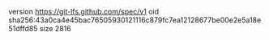 version https://git-lfs.github.com/spec/v1
oid sha256:43a0ca4e45bac76505930121116c879fc7ea12128677be00e2e5a18e51dffd85
size 2816
